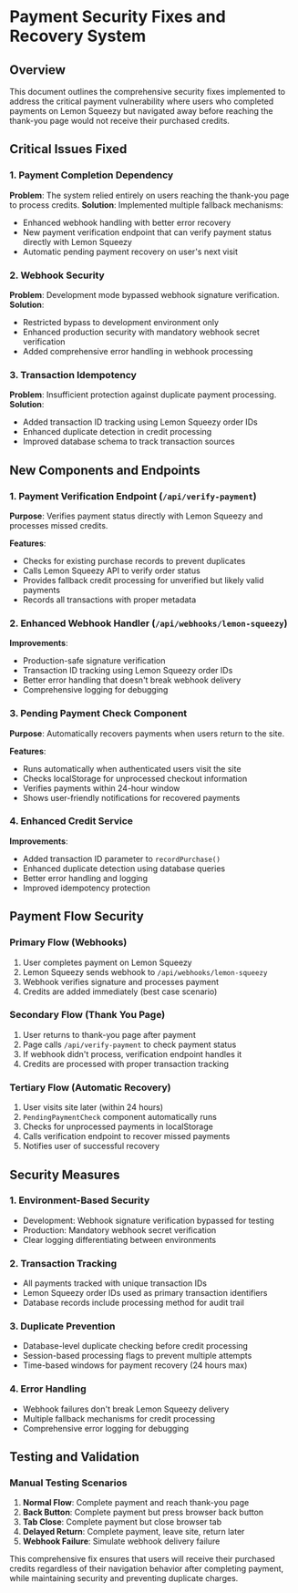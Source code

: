 # Payment Security Fixes and Recovery System

## Overview

This document outlines the comprehensive security fixes implemented to address the critical payment vulnerability where users who completed payments on Lemon Squeezy but navigated away before reaching the thank-you page would not receive their purchased credits.

## Critical Issues Fixed

### 1. Payment Completion Dependency

**Problem**: The system relied entirely on users reaching the thank-you page to process credits.
**Solution**: Implemented multiple fallback mechanisms:

- Enhanced webhook handling with better error recovery
- New payment verification endpoint that can verify payment status directly with Lemon Squeezy
- Automatic pending payment recovery on user's next visit

### 2. Webhook Security

**Problem**: Development mode bypassed webhook signature verification.
**Solution**:

- Restricted bypass to development environment only
- Enhanced production security with mandatory webhook secret verification
- Added comprehensive error handling in webhook processing

### 3. Transaction Idempotency

**Problem**: Insufficient protection against duplicate payment processing.
**Solution**:

- Added transaction ID tracking using Lemon Squeezy order IDs
- Enhanced duplicate detection in credit processing
- Improved database schema to track transaction sources

## New Components and Endpoints

### 1. Payment Verification Endpoint (`/api/verify-payment`)

**Purpose**: Verifies payment status directly with Lemon Squeezy and processes missed credits.

**Features**:

- Checks for existing purchase records to prevent duplicates
- Calls Lemon Squeezy API to verify order status
- Provides fallback credit processing for unverified but likely valid payments
- Records all transactions with proper metadata

### 2. Enhanced Webhook Handler (`/api/webhooks/lemon-squeezy`)

**Improvements**:

- Production-safe signature verification
- Transaction ID tracking using Lemon Squeezy order IDs
- Better error handling that doesn't break webhook delivery
- Comprehensive logging for debugging

### 3. Pending Payment Check Component

**Purpose**: Automatically recovers payments when users return to the site.

**Features**:

- Runs automatically when authenticated users visit the site
- Checks localStorage for unprocessed checkout information
- Verifies payments within 24-hour window
- Shows user-friendly notifications for recovered payments

### 4. Enhanced Credit Service

**Improvements**:

- Added transaction ID parameter to `recordPurchase()`
- Enhanced duplicate detection using database queries
- Better error handling and logging
- Improved idempotency protection

## Payment Flow Security

### Primary Flow (Webhooks)

1. User completes payment on Lemon Squeezy
2. Lemon Squeezy sends webhook to `/api/webhooks/lemon-squeezy`
3. Webhook verifies signature and processes payment
4. Credits are added immediately (best case scenario)

### Secondary Flow (Thank You Page)

1. User returns to thank-you page after payment
2. Page calls `/api/verify-payment` to check payment status
3. If webhook didn't process, verification endpoint handles it
4. Credits are processed with proper transaction tracking

### Tertiary Flow (Automatic Recovery)

1. User visits site later (within 24 hours)
2. `PendingPaymentCheck` component automatically runs
3. Checks for unprocessed payments in localStorage
4. Calls verification endpoint to recover missed payments
5. Notifies user of successful recovery

## Security Measures

### 1. Environment-Based Security

- Development: Webhook signature verification bypassed for testing
- Production: Mandatory webhook secret verification
- Clear logging differentiating between environments

### 2. Transaction Tracking

- All payments tracked with unique transaction IDs
- Lemon Squeezy order IDs used as primary transaction identifiers
- Database records include processing method for audit trail

### 3. Duplicate Prevention

- Database-level duplicate checking before credit processing
- Session-based processing flags to prevent multiple attempts
- Time-based windows for payment recovery (24 hours max)

### 4. Error Handling

- Webhook failures don't break Lemon Squeezy delivery
- Multiple fallback mechanisms for credit processing
- Comprehensive error logging for debugging

## Testing and Validation

### Manual Testing Scenarios

1. **Normal Flow**: Complete payment and reach thank-you page
2. **Back Button**: Complete payment but press browser back button
3. **Tab Close**: Complete payment but close browser tab
4. **Delayed Return**: Complete payment, leave site, return later
5. **Webhook Failure**: Simulate webhook delivery failure

This comprehensive fix ensures that users will receive their purchased credits regardless of their navigation behavior after completing payment, while maintaining security and preventing duplicate charges.
